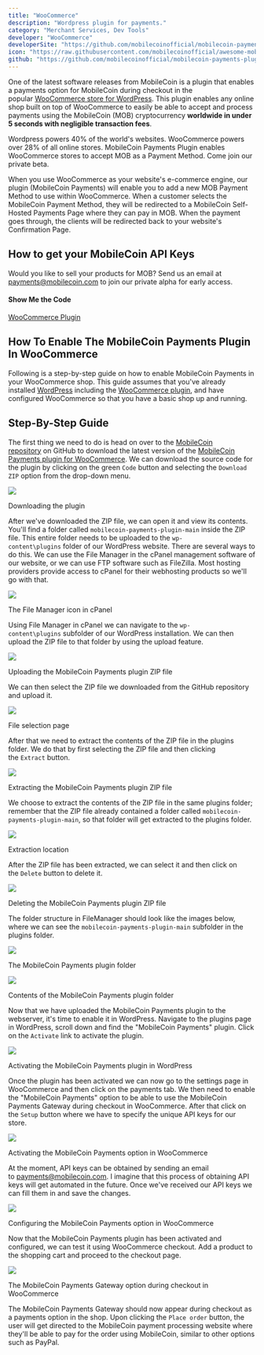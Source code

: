```yaml
---
title: "WooCommerce"
description: "Wordpress plugin for payments."
category: "Merchant Services, Dev Tools"
developer: "WooCommerce"
developerSite: "https://github.com/mobilecoinofficial/mobilecoin-payments-plugin"
icon: "https://raw.githubusercontent.com/mobilecoinofficial/awesome-mobilecoin/main/directory/images/woo.svg"
github: "https://github.com/mobilecoinofficial/mobilecoin-payments-plugin"
---
```


One of the latest software releases from MobileCoin is a plugin that enables a payments option for MobileCoin during checkout in the popular [WooCommerce store for WordPress](https://woocommerce.com/).  This plugin enables any online shop built on top of WooCommerce to easily be able to accept and process payments using the MobileCoin (MOB) cryptocurrency **worldwide in under 5 seconds with negligible transaction fees**.

Wordpress powers 40% of the world's websites. WooCommerce powers over 28% of all online stores. MobileCoin Payments Plugin enables WooCommerce stores to accept MOB as a Payment Method. Come join our private beta. 

When you use WooCommerce as your website's e-commerce engine, our plugin (MobileCoin Payments) will enable you to add a new MOB Payment Method to use within WooCommerce. When a customer selects the MobileCoin Payment Method, they will be redirected to a MobileCoin Self-Hosted Payments Page where they can pay in MOB. When the payment goes through, the clients will be redirected back to your website's Confirmation Page.

## How to get your MobileCoin API Keys
Would you like to sell your products for MOB? Send us an email at payments@mobilecoin.com to join our private alpha for early access.


#### Show Me the Code
[WooCommerce Plugin](https://github.com/mobilecoinofficial/mobilecoin-payments-plugin)

## How To Enable The MobileCoin Payments Plugin In WooCommerce

Following is a step-by-step guide on how to enable MobileCoin Payments in your WooCommerce shop. This guide assumes that you've already installed [WordPress](https://wordpress.org/) including the [WooCommerce plugin](https://woocommerce.com/), and have configured WooCommerce so that you have a basic shop up and running.

Step-By-Step Guide
------------------

The first thing we need to do is head on over to the [MobileCoin repository](https://github.com/mobilecoinofficial/mobilecoin-payments-plugin) on GitHub to download the latest version of the [MobileCoin Payments plugin for WooCommerce](https://github.com/mobilecoinofficial/mobilecoin-payments-plugin). We can download the source code for the plugin by clicking on the green `Code` button and selecting the `Download ZIP` option from the drop-down menu.

[![](https://blog.kareldonk.com/wp-content/uploads/2021/12/mobsteps1-1440x746.jpg)](https://blog.kareldonk.com/wp-content/uploads/2021/12/mobsteps1.jpg)

Downloading the plugin

After we've downloaded the ZIP file, we can open it and view its contents. You'll find a folder called `mobilecoin-payments-plugin-main` inside the ZIP file. This entire folder needs to be uploaded to the `wp-content\plugins` folder of our WordPress website. There are several ways to do this. We can use the File Manager in the cPanel management software of our website, or we can use FTP software such as FileZilla. Most hosting providers provide access to cPanel for their webhosting products so we'll go with that.

[![](https://blog.kareldonk.com/wp-content/uploads/2021/12/mobsteps1a-1440x746.jpg)](https://blog.kareldonk.com/wp-content/uploads/2021/12/mobsteps1a.jpg)

The File Manager icon in cPanel

Using File Manager in cPanel we can navigate to the `wp-content\plugins` subfolder of our WordPress installation. We can then upload the ZIP file to that folder by using the upload feature.

[![](https://blog.kareldonk.com/wp-content/uploads/2021/12/mobsteps2-1440x746.jpg)](https://blog.kareldonk.com/wp-content/uploads/2021/12/mobsteps2.jpg)

Uploading the MobileCoin Payments plugin ZIP file

We can then select the ZIP file we downloaded from the GitHub repository and upload it.

[![](https://blog.kareldonk.com/wp-content/uploads/2021/12/mobsteps3-1440x746.jpg)](https://blog.kareldonk.com/wp-content/uploads/2021/12/mobsteps3.jpg)

File selection page

After that we need to extract the contents of the ZIP file in the plugins folder. We do that by first selecting the ZIP file and then clicking the `Extract` button.

[![](https://blog.kareldonk.com/wp-content/uploads/2021/12/mobsteps4-1440x746.jpg)](https://blog.kareldonk.com/wp-content/uploads/2021/12/mobsteps4.jpg)

Extracting the MobileCoin Payments plugin ZIP file

We choose to extract the contents of the ZIP file in the same plugins folder; remember that the ZIP file already contained a folder called `mobilecoin-payments-plugin-main`, so that folder will get extracted to the plugins folder.

[![](https://blog.kareldonk.com/wp-content/uploads/2021/12/mobsteps5-1440x746.jpg)](https://blog.kareldonk.com/wp-content/uploads/2021/12/mobsteps5.jpg)

Extraction location

After the ZIP file has been extracted, we can select it and then click on the `Delete` button to delete it.

[![](https://blog.kareldonk.com/wp-content/uploads/2021/12/mobsteps6-1440x746.jpg)](https://blog.kareldonk.com/wp-content/uploads/2021/12/mobsteps6.jpg)

Deleting the MobileCoin Payments plugin ZIP file

The folder structure in FileManager should look like the images below, where we can see the `mobilecoin-payments-plugin-main` subfolder in the plugins folder.

[![](https://blog.kareldonk.com/wp-content/uploads/2021/12/mobsteps7-1440x746.jpg)](https://blog.kareldonk.com/wp-content/uploads/2021/12/mobsteps7.jpg)

The MobileCoin Payments plugin folder

[![](https://blog.kareldonk.com/wp-content/uploads/2021/12/mobsteps8-1440x746.jpg)](https://blog.kareldonk.com/wp-content/uploads/2021/12/mobsteps8.jpg)

Contents of the MobileCoin Payments plugin folder

Now that we have uploaded the MobileCoin Payments plugin to the webserver, it's time to enable it in WordPress. Navigate to the plugins page in WordPress, scroll down and find the "MobileCoin Payments" plugin. Click on the `Activate` link to activate the plugin.

[![](https://blog.kareldonk.com/wp-content/uploads/2021/12/mobsteps9-1440x746.jpg)](https://blog.kareldonk.com/wp-content/uploads/2021/12/mobsteps9.jpg)

Activating the MobileCoin Payments plugin in WordPress

Once the plugin has been activated we can now go to the settings page in WooCommerce and then click on the payments tab. We then need to enable the "MobileCoin Payments" option to be able to use the MobileCoin Payments Gateway during checkout in WooCommerce. After that click on the `Setup` button where we have to specify the unique API keys for our store.

[![](https://blog.kareldonk.com/wp-content/uploads/2021/12/mobsteps10-1440x746.jpg)](https://blog.kareldonk.com/wp-content/uploads/2021/12/mobsteps10.jpg)

Activating the MobileCoin Payments option in WooCommerce

At the moment, API keys can be obtained by sending an email to <payments@mobilecoin.com>. I imagine that this process of obtaining API keys will get automated in the future. Once we've received our API keys we can fill them in and save the changes.

[![](https://blog.kareldonk.com/wp-content/uploads/2021/12/mobsteps11-1440x746.jpg)](https://blog.kareldonk.com/wp-content/uploads/2021/12/mobsteps11.jpg)

Configuring the MobileCoin Payments option in WooCommerce

Now that the MobileCoin Payments plugin has been activated and configured, we can test it using WooCommerce checkout. Add a product to the shopping cart and proceed to the checkout page.

[![](https://blog.kareldonk.com/wp-content/uploads/2021/12/mobsteps12.jpg)](https://blog.kareldonk.com/wp-content/uploads/2021/12/mobsteps12.jpg)

The MobileCoin Payments Gateway option during checkout in WooCommerce

The MobileCoin Payments Gateway should now appear during checkout as a payments option in the shop. Upon clicking the `Place order` button, the user will get directed to the MobileCoin payment processing website where they'll be able to pay for the order using MobileCoin, similar to other options such as PayPal.

